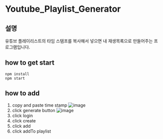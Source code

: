 # Youtube_Playlist_Generator

## 설명
 유튜브 플레이리스트의 타임 스탬프를 복사해서 넣으면 내 재생목록으로 만들어주는 프로그램입니다.

## how to get start
```
npm install
npm start
```
## how to add
1. copy and paste time stamp
![image](https://user-images.githubusercontent.com/49175629/169941335-33691f9c-d5aa-41bf-ba2a-bf2aef8f9a5f.png)
2. click generate button
![image](https://user-images.githubusercontent.com/49175629/169941467-a2ceb5c9-971d-42bc-bc6c-3a54840f169d.png)
3. click login
4. click create
5. click add
6. click addTo playlist
